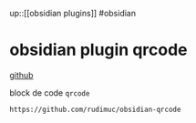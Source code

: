 up::[[obsidian plugins]]
#obsidian
# obsidian plugin qrcode
[github](https://github.com/rudimuc/obsidian-qrcode)

block de code `qrcode`

```qrcode
https://github.com/rudimuc/obsidian-qrcode
```

